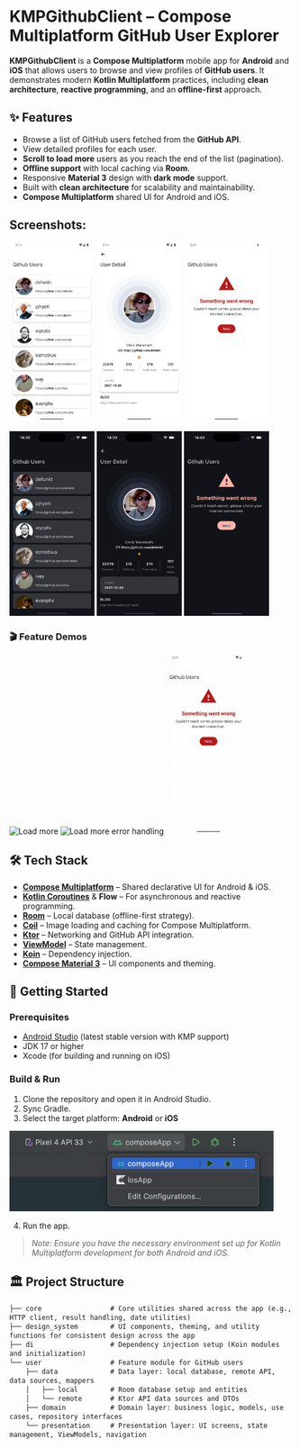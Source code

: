 # KMPGithubClient – Compose Multiplatform GitHub User Explorer

**KMPGithubClient** is a **Compose Multiplatform** mobile app for **Android** and **iOS** that allows users to browse and view profiles of **GitHub users**. It demonstrates modern **Kotlin Multiplatform** practices, including **clean architecture**, **reactive programming**, and an **offline-first** approach.

## ✨ Features

- Browse a list of GitHub users fetched from the **GitHub API**.
- View detailed profiles for each user.
- **Scroll to load more** users as you reach the end of the list (pagination).
- **Offline support** with local caching via **Room**.
- Responsive **Material 3** design with **dark mode** support.
- Built with **clean architecture** for scalability and maintainability.
- **Compose Multiplatform** shared UI for Android and iOS.

## Screenshots:
<p>
  <img src="screenshots/android_user_list_light.png" alt="Android User List" width="30%">
  <img src="screenshots/android_user_detail_light.png" alt="Android User Detail" width="30%">
  <img src="screenshots/android_error_light.png" alt="Android Error" width="30%">
</p>

<p>
  <img src="screenshots/ios_user_list_dark.png" alt="Android User List" width="30%">
  <img src="screenshots/ios_user_detail_dark.png" alt="Android User Detail" width="30%">
  <img src="screenshots/ios_error_dark.png" alt="Android Error" width="30%">
</p>

### 🎬 Feature Demos

<p>
  <img src="screenshots/load_more.gif" alt="Load more" width="30%">
  <img src="screenshots/error_handling_1.gif" alt="Load more error handling" width="30%">
  <img src="screenshots/error_handling_2.gif" alt="General error handling" width="30%">
</p>

## 🛠️ Tech Stack

- **[Compose Multiplatform](https://github.com/JetBrains/compose-multiplatform)** – Shared declarative UI for Android & iOS.
- **[Kotlin Coroutines](https://github.com/Kotlin/kotlinx.coroutines)** & **Flow** – For asynchronous and reactive programming.
- **[Room](https://developer.android.com/kotlin/multiplatform/room)** – Local database (offline-first strategy).
- **[Coil](https://github.com/coil-kt/coil)** – Image loading and caching for Compose Multiplatform.
- **[Ktor](https://ktor.io/)** – Networking and GitHub API integration.
- **[ViewModel](https://www.jetbrains.com/help/kotlin-multiplatform-dev/compose-viewmodel.html)** – State management.
- **[Koin](https://insert-koin.io/)** – Dependency injection.
- **[Compose Material 3](https://developer.android.com/jetpack/androidx/releases/compose-material3)** – UI components and theming.

## 🚀 Getting Started

### Prerequisites

- [Android Studio](https://developer.android.com/studio) (latest stable version with KMP support)
- JDK 17 or higher
- Xcode (for building and running on iOS)

### Build & Run

1. Clone the repository and open it in Android Studio.
2. Sync Gradle.
3. Select the target platform: **Android** or **iOS**

![Build Options](screenshots/build_options.png)

4. Run the app.

> _Note: Ensure you have the necessary environment set up for Kotlin Multiplatform development for both Android and iOS._

## 🏛️ Project Structure

```plaintext
├── core                 # Core utilities shared across the app (e.g., HTTP client, result handling, date utilities)
├── design_system        # UI components, theming, and utility functions for consistent design across the app
├── di                   # Dependency injection setup (Koin modules and initialization)
└── user                 # Feature module for GitHub users
    ├── data             # Data layer: local database, remote API, data sources, mappers
    │   ├── local        # Room database setup and entities
    │   └── remote       # Ktor API data sources and DTOs
    ├── domain           # Domain layer: business logic, models, use cases, repository interfaces
    └── presentation     # Presentation layer: UI screens, state management, ViewModels, navigation
